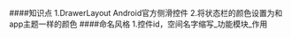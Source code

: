 ####知识点
    1.DrawerLayout Android官方侧滑控件
    2.将状态栏的颜色设置为和app主题一样的颜色
####命名风格
    1.控件id，空间名字缩写_功能模块_作用